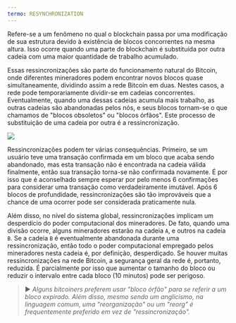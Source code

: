 ```yaml
---
termo: RESYNCHRONIZATION
---
```


Refere-se a um fenômeno no qual o blockchain passa por uma modificação de sua estrutura devido à existência de blocos concorrentes na mesma altura. Isso ocorre quando uma parte do blockchain é substituída por outra cadeia com uma maior quantidade de trabalho acumulado.

Essas ressincronizações são parte do funcionamento natural do Bitcoin, onde diferentes mineradores podem encontrar novos blocos quase simultaneamente, dividindo assim a rede Bitcoin em duas. Nestes casos, a rede pode temporariamente dividir-se em cadeias concorrentes. Eventualmente, quando uma dessas cadeias acumula mais trabalho, as outras cadeias são abandonadas pelos nós, e seus blocos tornam-se o que chamamos de "blocos obsoletos" ou "blocos órfãos". Este processo de substituição de uma cadeia por outra é a ressincronização.

![](../../dictionnaire/assets/9.png)

Ressincronizações podem ter várias consequências. Primeiro, se um usuário teve uma transação confirmada em um bloco que acaba sendo abandonado, mas esta transação não é encontrada na cadeia válida finalmente, então sua transação torna-se não confirmada novamente. É por isso que é aconselhado sempre esperar por pelo menos 6 confirmações para considerar uma transação como verdadeiramente imutável. Após 6 blocos de profundidade, ressincronizações são tão improváveis que a chance de uma ocorrer pode ser considerada praticamente nula.

Além disso, no nível do sistema global, ressincronizações implicam um desperdício do poder computacional dos mineradores. De fato, quando uma divisão ocorre, alguns mineradores estarão na cadeia `A`, e outros na cadeia `B`. Se a cadeia `B` é eventualmente abandonada durante uma ressincronização, então todo o poder computacional empregado pelos mineradores nesta cadeia é, por definição, desperdiçado. Se houver muitas ressincronizações na rede Bitcoin, a segurança geral da rede é, portanto, reduzida. É parcialmente por isso que aumentar o tamanho do bloco ou reduzir o intervalo entre cada bloco (10 minutos) pode ser perigoso.

> ► *Alguns bitcoiners preferem usar "bloco órfão" para se referir a um bloco expirado. Além disso, mesmo sendo um anglicismo, na linguagem comum, uma "reorganização" ou um "reorg" é frequentemente preferido em vez de "ressincronização".*